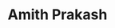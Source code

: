 ---
type: "member"
layout: "team"
title: "Amith Prakash"
publish_name: "Amith Prakash"
bg_image: ""
photo: ""
lab_position: "Undergrad Student"
lab_group: "Alumni"
status: "alumni"
---